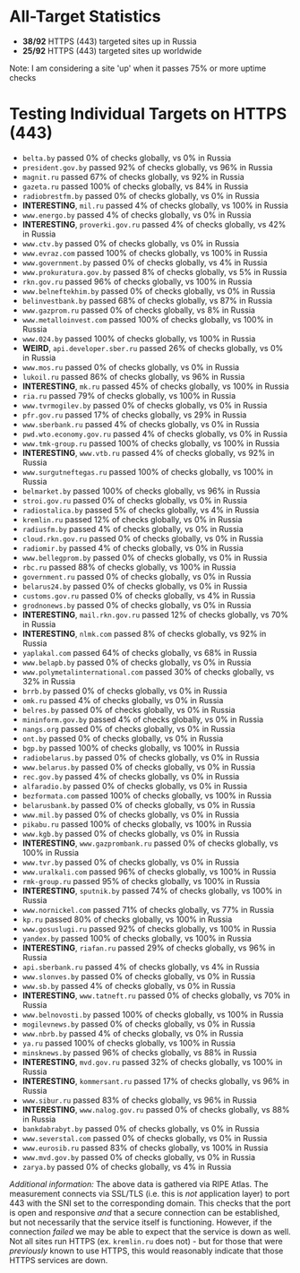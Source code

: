 # All-Target Statistics
* **38/92** HTTPS (443) targeted sites up in Russia
* **25/92** HTTPS (443) targeted sites up worldwide

Note: I am considering a site 'up' when it passes 75% or more uptime checks

# Testing Individual Targets on HTTPS (443)
* `belta.by` passed 0% of checks globally, vs 0% in Russia
* `president.gov.by` passed 92% of checks globally, vs 96% in Russia
* `magnit.ru` passed 67% of checks globally, vs 92% in Russia
* `gazeta.ru` passed 100% of checks globally, vs 84% in Russia
* `radiobrestfm.by` passed 0% of checks globally, vs 0% in Russia
* **INTERESTING**, `mil.ru` passed 4% of checks globally, vs 100% in Russia
* `www.energo.by` passed 4% of checks globally, vs 0% in Russia
* **INTERESTING**, `proverki.gov.ru` passed 4% of checks globally, vs 42% in Russia
* `www.ctv.by` passed 0% of checks globally, vs 0% in Russia
* `www.evraz.com` passed 100% of checks globally, vs 100% in Russia
* `www.government.by` passed 0% of checks globally, vs 4% in Russia
* `www.prokuratura.gov.by` passed 8% of checks globally, vs 5% in Russia
* `rkn.gov.ru` passed 96% of checks globally, vs 100% in Russia
* `www.belneftekhim.by` passed 0% of checks globally, vs 0% in Russia
* `belinvestbank.by` passed 68% of checks globally, vs 87% in Russia
* `www.gazprom.ru` passed 0% of checks globally, vs 8% in Russia
* `www.metalloinvest.com` passed 100% of checks globally, vs 100% in Russia
* `www.024.by` passed 100% of checks globally, vs 100% in Russia
* **WEIRD**, `api.developer.sber.ru` passed 26% of checks globally, vs 0% in Russia
* `www.mos.ru` passed 0% of checks globally, vs 0% in Russia
* `lukoil.ru` passed 86% of checks globally, vs 96% in Russia
* **INTERESTING**, `mk.ru` passed 45% of checks globally, vs 100% in Russia
* `ria.ru` passed 79% of checks globally, vs 100% in Russia
* `www.tvrmogilev.by` passed 0% of checks globally, vs 0% in Russia
* `pfr.gov.ru` passed 17% of checks globally, vs 29% in Russia
* `www.sberbank.ru` passed 4% of checks globally, vs 0% in Russia
* `pwd.wto.economy.gov.ru` passed 4% of checks globally, vs 0% in Russia
* `www.tmk-group.ru` passed 100% of checks globally, vs 100% in Russia
* **INTERESTING**, `www.vtb.ru` passed 4% of checks globally, vs 92% in Russia
* `www.surgutneftegas.ru` passed 100% of checks globally, vs 100% in Russia
* `belmarket.by` passed 100% of checks globally, vs 96% in Russia
* `stroi.gov.ru` passed 0% of checks globally, vs 0% in Russia
* `radiostalica.by` passed 5% of checks globally, vs 4% in Russia
* `kremlin.ru` passed 12% of checks globally, vs 0% in Russia
* `radiusfm.by` passed 4% of checks globally, vs 0% in Russia
* `cloud.rkn.gov.ru` passed 0% of checks globally, vs 0% in Russia
* `radiomir.by` passed 4% of checks globally, vs 0% in Russia
* `www.bellegprom.by` passed 0% of checks globally, vs 0% in Russia
* `rbc.ru` passed 88% of checks globally, vs 100% in Russia
* `government.ru` passed 0% of checks globally, vs 0% in Russia
* `belarus24.by` passed 0% of checks globally, vs 0% in Russia
* `customs.gov.ru` passed 0% of checks globally, vs 4% in Russia
* `grodnonews.by` passed 0% of checks globally, vs 0% in Russia
* **INTERESTING**, `mail.rkn.gov.ru` passed 12% of checks globally, vs 70% in Russia
* **INTERESTING**, `nlmk.com` passed 8% of checks globally, vs 92% in Russia
* `yaplakal.com` passed 64% of checks globally, vs 68% in Russia
* `www.belapb.by` passed 0% of checks globally, vs 0% in Russia
* `www.polymetalinternational.com` passed 30% of checks globally, vs 32% in Russia
* `brrb.by` passed 0% of checks globally, vs 0% in Russia
* `omk.ru` passed 4% of checks globally, vs 0% in Russia
* `belres.by` passed 0% of checks globally, vs 0% in Russia
* `mininform.gov.by` passed 4% of checks globally, vs 0% in Russia
* `nangs.org` passed 0% of checks globally, vs 0% in Russia
* `ont.by` passed 0% of checks globally, vs 0% in Russia
* `bgp.by` passed 100% of checks globally, vs 100% in Russia
* `radiobelarus.by` passed 0% of checks globally, vs 0% in Russia
* `www.belarus.by` passed 0% of checks globally, vs 0% in Russia
* `rec.gov.by` passed 4% of checks globally, vs 0% in Russia
* `alfaradio.by` passed 0% of checks globally, vs 0% in Russia
* `bezformata.com` passed 100% of checks globally, vs 100% in Russia
* `belarusbank.by` passed 0% of checks globally, vs 0% in Russia
* `www.mil.by` passed 0% of checks globally, vs 0% in Russia
* `pikabu.ru` passed 100% of checks globally, vs 100% in Russia
* `www.kgb.by` passed 0% of checks globally, vs 0% in Russia
* **INTERESTING**, `www.gazprombank.ru` passed 0% of checks globally, vs 100% in Russia
* `www.tvr.by` passed 0% of checks globally, vs 0% in Russia
* `www.uralkali.com` passed 96% of checks globally, vs 100% in Russia
* `rmk-group.ru` passed 95% of checks globally, vs 100% in Russia
* **INTERESTING**, `sputnik.by` passed 74% of checks globally, vs 100% in Russia
* `www.nornickel.com` passed 71% of checks globally, vs 77% in Russia
* `kp.ru` passed 80% of checks globally, vs 100% in Russia
* `www.gosuslugi.ru` passed 92% of checks globally, vs 100% in Russia
* `yandex.by` passed 100% of checks globally, vs 100% in Russia
* **INTERESTING**, `riafan.ru` passed 29% of checks globally, vs 96% in Russia
* `api.sberbank.ru` passed 4% of checks globally, vs 4% in Russia
* `www.slonves.by` passed 0% of checks globally, vs 0% in Russia
* `www.sb.by` passed 4% of checks globally, vs 0% in Russia
* **INTERESTING**, `www.tatneft.ru` passed 0% of checks globally, vs 70% in Russia
* `www.belnovosti.by` passed 100% of checks globally, vs 100% in Russia
* `mogilevnews.by` passed 0% of checks globally, vs 0% in Russia
* `www.nbrb.by` passed 4% of checks globally, vs 0% in Russia
* `ya.ru` passed 100% of checks globally, vs 100% in Russia
* `minsknews.by` passed 96% of checks globally, vs 88% in Russia
* **INTERESTING**, `mvd.gov.ru` passed 32% of checks globally, vs 100% in Russia
* **INTERESTING**, `kommersant.ru` passed 17% of checks globally, vs 96% in Russia
* `www.sibur.ru` passed 83% of checks globally, vs 96% in Russia
* **INTERESTING**, `www.nalog.gov.ru` passed 0% of checks globally, vs 88% in Russia
* `bankdabrabyt.by` passed 0% of checks globally, vs 0% in Russia
* `www.severstal.com` passed 0% of checks globally, vs 0% in Russia
* `www.eurosib.ru` passed 83% of checks globally, vs 100% in Russia
* `www.mvd.gov.by` passed 0% of checks globally, vs 0% in Russia
* `zarya.by` passed 0% of checks globally, vs 4% in Russia

*Additional information:* The above data is gathered via RIPE Atlas. The measurement connects via SSL/TLS (i.e. this is *not* application layer) to port 443 with the SNI set to the corresponding domain. This checks that the port is open and responsive *and* that a secure connection can be established, but not necessarily that the service itself is functioning. However, if the connection *failed* we may be able to expect that the service is down as well. Not all sites run HTTPS (ex. `kremlin.ru` does not) - but for those that were *previously* known to use HTTPS, this would reasonably indicate that those HTTPS services are down.

